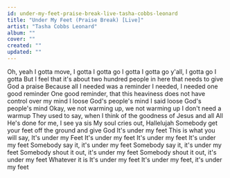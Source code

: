 ```yaml
---
id: under-my-feet-praise-break-live-tasha-cobbs-leonard
title: "Under My Feet (Praise Break) [Live]"
artist: "Tasha Cobbs Leonard"
album: ""
cover: ""
created: ""
updated: ""
---
```


Oh, yeah
I gotta move, I gotta
I gotta go
I gotta
I gotta go y'all, I gotta go
I gotta
But I feel that it's about two hundred people in here that needs to give God a praise
Because all I needed was a reminder
I needed, I needed one good reminder
One good reminder, that this heaviness does not have control over my mind
I loose God's people's mind
I said loose God's people's mind
Okay, we not warming up, we not warming up
I don't need a warmup
They used to say, when I think of the goodness of Jesus and all
All He's donе for me, I see ya sis
My soul cries out, Hallelujah
Somеbody get your feet off the ground and give God
It's under my feet
This is what you will say, It's under my Feet
It's under my feet
It's under my feet
It's under my feet
Somebody say it, it's under my feet
Somebody say it, it's under my feet
Somebody shout it out, it's under my feet
Somebody shout it out, it's under my feet
Whatever it is
It's under my feet
It's under my feet, it's under my feet